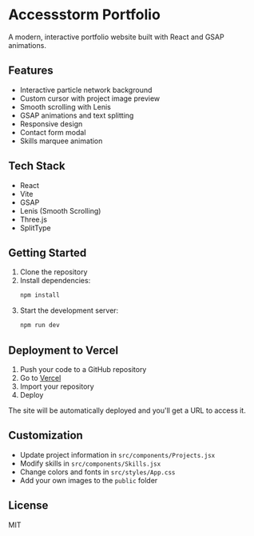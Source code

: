 # Accessstorm Portfolio

A modern, interactive portfolio website built with React and GSAP animations.

## Features

- Interactive particle network background
- Custom cursor with project image preview
- Smooth scrolling with Lenis
- GSAP animations and text splitting
- Responsive design
- Contact form modal
- Skills marquee animation

## Tech Stack

- React
- Vite
- GSAP
- Lenis (Smooth Scrolling)
- Three.js
- SplitType

## Getting Started

1. Clone the repository
2. Install dependencies:
   ```bash
   npm install
   ```
3. Start the development server:
   ```bash
   npm run dev
   ```

## Deployment to Vercel

1. Push your code to a GitHub repository
2. Go to [Vercel](https://vercel.com)
3. Import your repository
4. Deploy

The site will be automatically deployed and you'll get a URL to access it.

## Customization

- Update project information in `src/components/Projects.jsx`
- Modify skills in `src/components/Skills.jsx`
- Change colors and fonts in `src/styles/App.css`
- Add your own images to the `public` folder

## License

MIT
